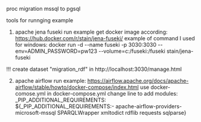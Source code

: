 proc migration mssql to pgsql

tools for runnging example

1. apache jena fuseki run example
get docker image according:
https://hub.docker.com/r/stain/jena-fuseki/
example of command I used for windows:
docker run -d --name fuseki -p 3030:3030 --env=ADMIN_PASSWORD=pw123 --volume=c:/fuseki:/fuseki stain/jena-fuseki

!!! create dataset "migration_rdf" in 
http://localhost:3030/manage.html

2. apache airflow run example:
https://airflow.apache.org/docs/apache-airflow/stable/howto/docker-compose/index.html
use docker-comose.yml
in docker-compose.yml change line to add modules:
_PIP_ADDITIONAL_REQUIREMENTS: ${_PIP_ADDITIONAL_REQUIREMENTS:- apache-airflow-providers-microsoft-mssql SPARQLWrapper xmltodict rdflib requests sqlparse}



